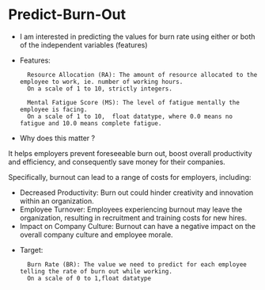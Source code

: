 # Predict-Burn-Out
* I am interested in predicting the values for burn rate using either or both of the independent variables (features) 
* Features: 
  

        Resource Allocation (RA): The amount of resource allocated to the employee to work, ie. number of working hours.
        On a scale of 1 to 10, strictly integers.
   
        Mental Fatigue Score (MS): The level of fatigue mentally the employee is facing.
        On a scale of 1 to 10,  float datatype, where 0.0 means no fatigue and 10.0 means complete fatigue.





* Why does this matter ?

  
It helps employers prevent foreseeable burn out, boost overall productivity and efficiency, and consequently save money 
for their companies.

Specifically, burnout can lead to a range of costs for employers, including:

+ Decreased Productivity: Burn out could hinder creativity and innovation within an organization. 
+ Employee Turnover: Employees experiencing burnout may leave the organization, resulting in recruitment and training
  costs for new hires.
+ Impact on Company Culture: Burnout can have a negative impact on the overall company culture and employee morale.

* Target:
 
    
        Burn Rate (BR): The value we need to predict for each employee telling the rate of burn out while working.
        On a scale of 0 to 1,float datatype
  

